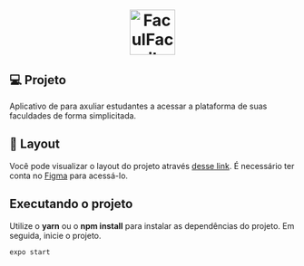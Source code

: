 <h1 align="center">
  <img alt="FaculFacil" height="80" title="Plant Manager" src=".assets/Icon.png" />
</h1>


## 💻 Projeto
Aplicativo de para axuliar estudantes a acessar a plataforma de suas faculdades de forma simplicitada.

## 🔖 Layout

Você pode visualizar o layout do projeto através [desse link](https://www.figma.com/file/yYHoOxNmjPrcOFNJMg5XLS/FaculFacil?node-id=58913%3A83). É necessário ter conta no [Figma](http://figma.com/) para acessá-lo.


## Executando o projeto

Utilize o **yarn** ou o **npm install** para instalar as dependências do projeto.
Em seguida, inicie o projeto.

```cl
expo start
```

<br>